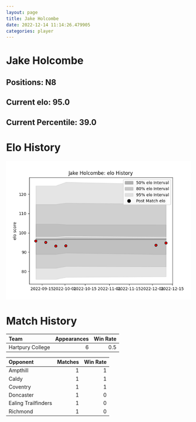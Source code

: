 ```yaml
---  
layout: page  
title: Jake Holcombe  
date: 2022-12-14 11:14:26.479905  
categories: player  
---
```

# Jake Holcombe

## Positions: N8

## Current elo: 95.0

## Current Percentile: 39.0

# Elo History


![elo history](history_JakeHolcombe.png)
# Match History


| Team             |   Appearances |   Win Rate |
|:-----------------|--------------:|-----------:|
| Hartpury College |             6 |        0.5 |

| Opponent            |   Matches |   Win Rate |
|:--------------------|----------:|-----------:|
| Ampthill            |         1 |          1 |
| Caldy               |         1 |          1 |
| Coventry            |         1 |          1 |
| Doncaster           |         1 |          0 |
| Ealing Trailfinders |         1 |          0 |
| Richmond            |         1 |          0 |